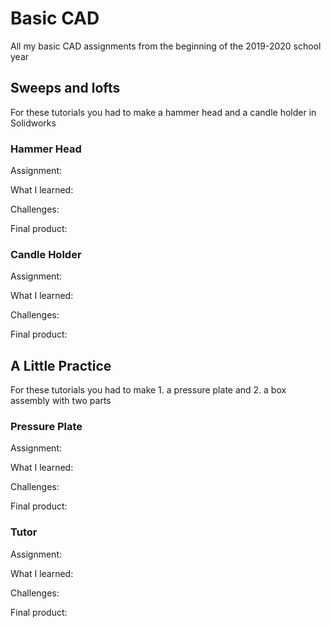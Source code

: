 # Basic CAD
All my basic CAD assignments from the beginning of the 2019-2020 school year

## Sweeps and lofts
For these tutorials you had to make a hammer head and a candle holder in Solidworks

### Hammer Head
Assignment:

What I learned: 

Challenges: 

Final product:

### Candle Holder
Assignment:

What I learned: 

Challenges: 

Final product:

## A Little Practice
For these tutorials you had to make 1. a pressure plate and 2. a box assembly with two parts

### Pressure Plate
Assignment:

What I learned: 

Challenges: 

Final product:
### Tutor
Assignment:

What I learned: 

Challenges: 

Final product:
